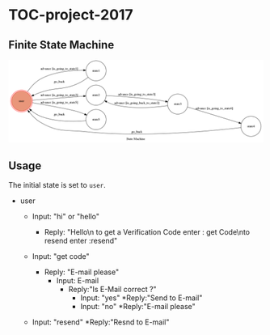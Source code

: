 # TOC-project-2017

## Finite State Machine
![fsm](./img/show-fsm.png)

## Usage
The initial state is set to `user`.



* user
	* Input: "hi" or "hello"
		* Reply: "Hello\n to get  a Verification Code enter : get Code\nto resend enter :resend"

	* Input: "get code"
		* Reply: "E-mail please"
			* Input: E-mail
				* Reply:"Is E-Mail correct ?"
					* Input: "yes"
						*Reply:"Send to E-mail"
					* Input: "no"
						*Reply:"E-mail please"
	
	* Input: "resend"
		*Reply:"Resnd to E-mail"